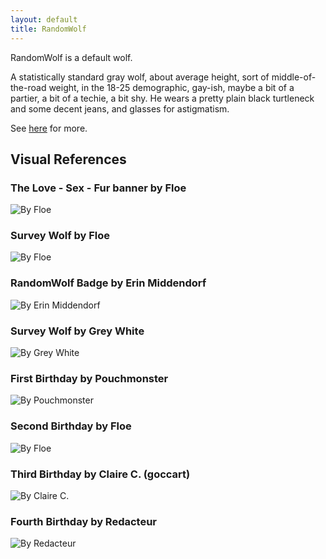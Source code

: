 ```yaml
---
layout: default
title: RandomWolf
---
```


RandomWolf is a default wolf.

A statistically standard gray wolf, about average height, sort of middle-of-the-road weight, in the 18-25 demographic, gay-ish, maybe a bit of a partier, a bit of a techie, a bit shy. He wears a pretty plain black turtleneck and some decent jeans, and glasses for astigmatism.

See [here](http://www.adjectivespecies.com/2011/11/09/the-default-furry/) for more.

## Visual References

### The Love - Sex - Fur banner by Floe

![By Floe](http://assets.adjectivespecies.com/lsf-header-fit.jpg)

### Survey Wolf by Floe

![By Floe](floe--survey-big--randomwolf.png)

### RandomWolf Badge by Erin Middendorf

![By Erin Middendorf](erin-middendorf--badge--randomwolf.jpg)

### Survey Wolf by Grey White

![By Grey White](grey--interview-small--randomwolf.jpg)

### First Birthday by Pouchmonster

![By Pouchmonster](pouchmonster--as1yr-color--randomwolf.png)

### Second Birthday by Floe

![By Floe](floe--as2yr--randomwolf.png)

### Third Birthday by Claire C. (goccart)

![By Claire C.](goccart--as3yr--randomwolf.jpg)

### Fourth Birthday by Redacteur

![By Redacteur](redacteur--adj_species_4th--randomwolf.png)
